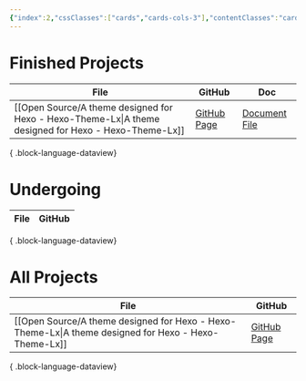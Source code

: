 ```yaml
---
{"index":2,"cssClasses":["cards","cards-cols-3"],"contentClasses":"cards cards-cols-3","cover":"https://cdn.jsdelivr.net/gh/blleng/images/upload/card-cover-2.png","dg-publish":true,"noteIcon":5,"date":"2023-08-27T00:52","update":"2023-08-28T12:36","permalink":"/navigation/projects-collection/","dgPassFrontmatter":true,"created":"2023-08-27T00:52","updated":"2023-08-28T12:36"}
---
```



# Finished Projects
| File                                                                                                    | GitHub                                                  | Doc                                |
| ------------------------------------------------------------------------------------------------------- | ------------------------------------------------------- | ---------------------------------- |
| [[Open Source/A theme designed for Hexo - Hexo-Theme-Lx\|A theme designed for Hexo - Hexo-Theme-Lx]] | [GitHub Page](https://github.com/blleng/hexo-theme-lx/) | [Document File](https://lx.js.org) |

{ .block-language-dataview}
# Undergoing
| File | GitHub |
| ---- | ------ |

{ .block-language-dataview}

# All Projects
| File                                                                                                    | GitHub                                                  |
| ------------------------------------------------------------------------------------------------------- | ------------------------------------------------------- |
| [[Open Source/A theme designed for Hexo - Hexo-Theme-Lx\|A theme designed for Hexo - Hexo-Theme-Lx]] | [GitHub Page](https://github.com/blleng/hexo-theme-lx/) |

{ .block-language-dataview}